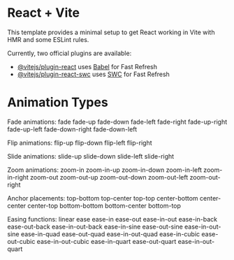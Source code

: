 # React + Vite

This template provides a minimal setup to get React working in Vite with HMR and some ESLint rules.

Currently, two official plugins are available:

- [@vitejs/plugin-react](https://github.com/vitejs/vite-plugin-react/blob/main/packages/plugin-react/README.md) uses [Babel](https://babeljs.io/) for Fast Refresh
- [@vitejs/plugin-react-swc](https://github.com/vitejs/vite-plugin-react-swc) uses [SWC](https://swc.rs/) for Fast Refresh

# Animation Types
Fade animations:
fade
fade-up
fade-down
fade-left
fade-right
fade-up-right
fade-up-left
fade-down-right
fade-down-left

Flip animations:
flip-up
flip-down
flip-left
flip-right

Slide animations:
slide-up
slide-down
slide-left
slide-right

Zoom animations:
zoom-in
zoom-in-up
zoom-in-down
zoom-in-left
zoom-in-right
zoom-out
zoom-out-up
zoom-out-down
zoom-out-left
zoom-out-right

Anchor placements:
top-bottom
top-center
top-top
center-bottom
center-center
center-top
bottom-bottom
bottom-center
bottom-top

Easing functions:
linear
ease
ease-in
ease-out
ease-in-out
ease-in-back
ease-out-back
ease-in-out-back
ease-in-sine
ease-out-sine
ease-in-out-sine
ease-in-quad
ease-out-quad
ease-in-out-quad
ease-in-cubic
ease-out-cubic
ease-in-out-cubic
ease-in-quart
ease-out-quart
ease-in-out-quart
